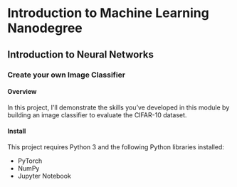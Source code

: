 # Introduction to Machine Learning Nanodegree
## Introduction to Neural Networks
### Create your own Image Classifier

#### Overview
In this project, I'll demonstrate the skills you’ve developed in this module by building an image classifier to evaluate the CIFAR-10 dataset.

#### Install
This project requires Python 3 and the following Python libraries installed:
- PyTorch
- NumPy
- Jupyter Notebook

